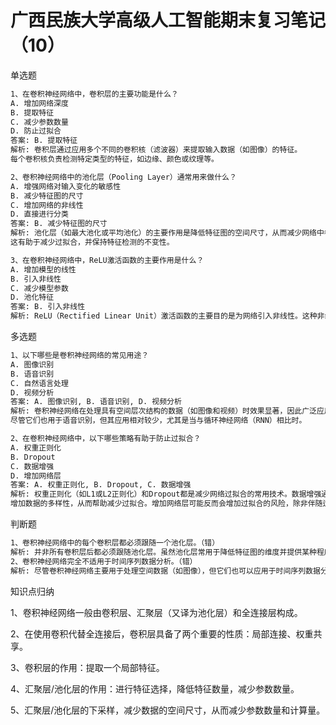 # 广西民族大学高级人工智能期末复习笔记（10）

单选题

```bash
1、在卷积神经网络中，卷积层的主要功能是什么？
A. 增加网络深度
B. 提取特征
C. 减少参数数量
D. 防止过拟合
答案: B. 提取特征
解析: 卷积层通过应用多个不同的卷积核（滤波器）来提取输入数据（如图像）的特征。
每个卷积核负责检测特定类型的特征，如边缘、颜色或纹理等。

2、卷积神经网络中的池化层（Pooling Layer）通常用来做什么？
A. 增强网络对输入变化的敏感性
B. 减少特征图的尺寸
C. 增加网络的非线性
D. 直接进行分类
答案: B. 减少特征图的尺寸
解析: 池化层（如最大池化或平均池化）的主要作用是降低特征图的空间尺寸，从而减少网络中参数的数量和计算量。
这有助于减少过拟合，并保持特征检测的不变性。

3、在卷积神经网络中，ReLU激活函数的主要作用是什么？
A. 增加模型的线性
B. 引入非线性
C. 减少模型参数
D. 池化特征
答案: B. 引入非线性
解析: ReLU（Rectified Linear Unit）激活函数的主要目的是为网络引入非线性。这种非线性使得网络能够学习并表示更复杂的模式和关系。
```

多选题

```bash
1、以下哪些是卷积神经网络的常见用途？
A. 图像识别
B. 语音识别
C. 自然语言处理
D. 视频分析
答案: A. 图像识别, B. 语音识别, D. 视频分析
解析: 卷积神经网络在处理具有空间层次结构的数据（如图像和视频）时效果显著，因此广泛应用于图像识别和视频分析。
尽管它们也用于语音识别，但其应用相对较少，尤其是当与循环神经网络（RNN）相比时。

2、在卷积神经网络中，以下哪些策略有助于防止过拟合？
A. 权重正则化
B. Dropout
C. 数据增强
D. 增加网络层
答案: A. 权重正则化, B. Dropout, C. 数据增强
解析: 权重正则化（如L1或L2正则化）和Dropout都是减少网络过拟合的常用技术。数据增强通过对训练数据进行随机变换来
增加数据的多样性，从而帮助减少过拟合。增加网络层可能反而会增加过拟合的风险，除非伴随适当的正则化技术。
```

判断题

```bash
1、卷积神经网络中的每个卷积层都必须跟随一个池化层。（错）
解析: 并非所有卷积层后都必须跟随池化层。虽然池化层常用于降低特征图的维度并提供某种程度的平移不变性，但它不是必需的。有些网络结构中可能在多个卷积层后才使用一个池化层，或者根本不使用池化层。
2、卷积神经网络完全不适用于时间序列数据分析。（错）
解析: 尽管卷积神经网络主要用于处理空间数据（如图像），但它们也可以应用于时间序列数据分析，尤其是当时间序列数据可以转换为具有空间特征的形式时。
```



知识点归纳

1、卷积神经网络一般由卷积层、汇聚层（又译为池化层）和全连接层构成。

2、在使用卷积代替全连接后，卷积层具备了两个重要的性质：局部连接、权重共享。

3、卷积层的作用：提取一个局部特征。

4、汇聚层/池化层的作用：进行特征选择，降低特征数量，减少参数数量。

5、汇聚层/池化层的下采样，减少数据的空间尺寸，从而减少参数数量和计算量。